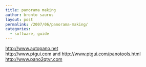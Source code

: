 ```yaml
---
title: panorama making
author: bronto saurus
layout: post
permalink: /2007/06/panorama-making/
categories:
  - software, guide
---
```

<a href="http://www.autopano.net" target="_blank" >http://www.autopano.net</a>  
<a href="http://www.ptgui.com" target="_blank" >http://www.ptgui.com</a> and <a href="http://www.ptgui.com/panotools.html" target="_blank" >http://www.ptgui.com/panotools.html</a>  
<a href="http://www.pano2qtvr.com" target="_blank" >http://www.pano2qtvr.com</a>